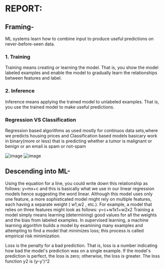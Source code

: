 # REPORT:
## Framing-
ML systems learn how to combine input to produce useful predictions on never-before-seen data.

### 1. Training
Training means creating or learning the model. That is, you show the model labeled examples and enable the model to gradually learn the relationships between features and label.
### 2. Inference
Inference means applying the trained model to unlabeled examples. That is, you use the trained model to make useful predictions.
### Regression VS Classification
Regression based algorithms as used mostly for continuos data sets,where we predicts housing prices and Classification based models basicary work in binary(more or less) that is predicting whether a tumor is malignant or benign or an email is spam or not-spam



![image](https://user-images.githubusercontent.com/81459933/114316069-86a23180-9b1f-11eb-9e0c-7d0e03efd062.png)
![image](https://user-images.githubusercontent.com/81459933/114316113-c49f5580-9b1f-11eb-9549-32079ac35cc2.png)

## Descending into ML-
Using the equation for a line, you could write down this relationship as follows:
y=mx+c and this is basically what we use in our linear regression models hence suggesting the word linear.
Although this model uses only one feature, a more sophisticated model might rely on multiple features, each having a separate weight (
w1,w2 
, etc.). For example, a model that relies on three features might look as follows:
y=c+w1x1+w2x2
Training a model simply means learning (determining) good values for all the weights and the bias from labeled examples. In supervised learning, a machine learning algorithm builds a model by examining many examples and attempting to find a model that minimizes loss; this process is called empirical risk minimization.

Loss is the penalty for a bad prediction. That is, loss is a number indicating how bad the model's prediction was on a single example. If the model's prediction is perfect, the loss is zero; otherwise, the loss is greater.
The loss function y2 is (y-y')^2




